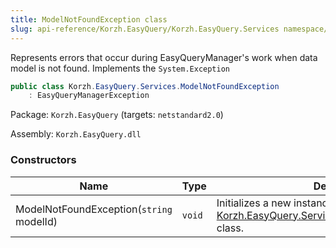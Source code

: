 ```yaml
---
title: ModelNotFoundException class
slug: api-reference/Korzh.EasyQuery/Korzh.EasyQuery.Services namespace/modelnotfoundexception-class
---
```



Represents errors that occur during EasyQueryManager's work when  data model is not found.  Implements the `System.Exception`
```csharp
public class Korzh.EasyQuery.Services.ModelNotFoundException
    : EasyQueryManagerException

```
Package: `Korzh.EasyQuery` (targets: `netstandard2.0`)

Assembly: `Korzh.EasyQuery.dll`

### Constructors

| Name | Type | Description | 
| --- | --- | --- | 
| ModelNotFoundException(`string` modelId) | `void` | Initializes a new instance of the [Korzh.EasyQuery.Services.ModelNotFoundException](/api-reference/korzh-easyquery/korzh-easyquery-services-namespace/modelnotfoundexception-class) class. |